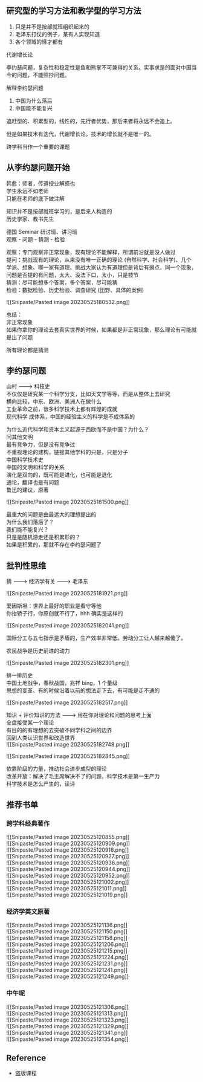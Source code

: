 ## 研究型的学习方法和教学型的学习方法

1. 只是并不是按部就班组织起来的
2. 毛泽东打仗的例子，某有人实现知道
3. 各个领域的怪才都有

代谢增长论

李约瑟问题，复杂性和稳定性是鱼和熊掌不可兼得的关系。实事求是的面对中国当今的问题，不能照抄问题。

解释李约瑟问题

1. 中国为什么落后
2. 中国能不能复兴

追赶型的、积累型的，线性的，先行者优势，那后来者将永远不会追上。

但是如果技术有迭代，代谢增长论，技术的增长就不是唯一的。

跨学科当作一个重要的课题

## 从李约瑟问题开始

韩愈：师者，传道授业解惑也  
学生永远不如老师  
只能在老师的底下做注解

知识并不是按部就班学习的，是后来人构造的  
历史学家、教书先生

德国 Seminar 研讨班、讲习班  
观察 - 问题 - 猜测 - 检验

观察：专门观察非正常现象，现有理论不能解释，所谓前沿就是没人做过  
提问：挑战现有的理论，从来没有唯一正确的理论 (自然科学、社会科学)、几个学派、想象、哪一家有道理、挑战大家认为有道理但是背后有弱点，同一个现象，问题是否提的有问题，太大、没法下口，太小，只是枝节  
猜测：尽可能想多个答案，多个答案，尽可能猜  
检验：数据检验、历史检验、调查研究 (田野、具体的案例)

![[Snipaste/Pasted image 20230525180532.png]]

总结：  
非正常现象  
如果你拿你的理论去套真实世界的时候，如果都是非正常现象，那么理论有可能就是出了问题

所有理论都是猜测

## 李约瑟问题

山村 ---> 科技史  
不仅仅是研究某一个科学分支，比如天文学等等，而是从整体上去研究  
横向比较，中东、欧洲、美洲人在做什么  
工业革命之前，很多科学技术上都有辉煌的成就  
现代科学 成体系，中国的经验主义的科学是不成体系的

为什么近代科学和资本主义起源于西欧而不是中国？为什么？  
问其他文明  
最有竞争力，但是没有竞争过  
不重视理论的建构，链接其他学科的只是，只是分子  
中国科学技术史  
中国的文明和科学的关系  
演化是双向的，既可能是进化，也可能是退化  
通论，翻译也是有问题  
鲁迅的建议，原著

![[Snipaste/Pasted image 20230525181500.png]]

最重大的问题是由最远大的理想提出的  
为什么我们落后了？  
我们能不能复兴？  
只是是随机游走还是积累形的？  
如果是积累的，那就不存在李约瑟问题了

## 批判性思维

猜 ---> 经济学有关 ---> 毛泽东

![[Snipaste/Pasted image 20230525181921.png]]

爱因斯坦：世界上最好的职业是看守等他  
你抬轿子行，你原创就不行了，hhh 确实是这样的

![[Snipaste/Pasted image 20230525182041.png]]

国际分工与五七指示是矛盾的，生产效率非常低。劳动分工让人越来越傻了。

农民战争是历史前进的动力

![[Snipaste/Pasted image 20230525182301.png]]

排一排历史  
中国土地战争，春秋战国，兆祥 bing，1 个量级  
思想的变革、有的时候沿着以前的想法走下去，有可能是走不通的

![[Snipaste/Pasted image 20230525182517.png]]

知识 + 评价知识的方法 ---> 用在你对理论和问题的思考上面  
全盘接受某一个理论  
有目的的有理想的去突破不同学科之间的边界  
回到人类认识世界和改造世界  
![[Snipaste/Pasted image 20230525182748.png]]

![[Snipaste/Pasted image 20230525182845.png]]

依靠阶级的力量，推动社会进步成型的理论  
改革开放：解决了毛主席解决不了的问题，科学技术是第一生产力  
科学技术是怎么产生的，读诗

## 推荐书单

### 跨学科经典著作

![[Snipaste/Pasted image 20230525120855.png]]  
![[Snipaste/Pasted image 20230525120909.png]]  
![[Snipaste/Pasted image 20230525120918.png]]  
![[Snipaste/Pasted image 20230525120927.png]]  
![[Snipaste/Pasted image 20230525120936.png]]  
![[Snipaste/Pasted image 20230525120944.png]]  
![[Snipaste/Pasted image 20230525120952.png]]  
![[Snipaste/Pasted image 20230525121002.png]]  
![[Snipaste/Pasted image 20230525121011.png]]  
![[Snipaste/Pasted image 20230525121019.png]]

### 经济学英文原著

![[Snipaste/Pasted image 20230525121136.png]]  
![[Snipaste/Pasted image 20230525121150.png]]  
![[Snipaste/Pasted image 20230525121158.png]]  
![[Snipaste/Pasted image 20230525121206.png]]  
![[Snipaste/Pasted image 20230525121215.png]]  
![[Snipaste/Pasted image 20230525121224.png]]  
![[Snipaste/Pasted image 20230525121231.png]]  
![[Snipaste/Pasted image 20230525121241.png]]  
![[Snipaste/Pasted image 20230525121249.png]]

### 中午呢

![[Snipaste/Pasted image 20230525121306.png]]  
![[Snipaste/Pasted image 20230525121313.png]]  
![[Snipaste/Pasted image 20230525121323.png]]  
![[Snipaste/Pasted image 20230525121329.png]]  
![[Snipaste/Pasted image 20230525121341.png]]  
![[Snipaste/Pasted image 20230525121354.png]]

## Reference

- 盗版课程
